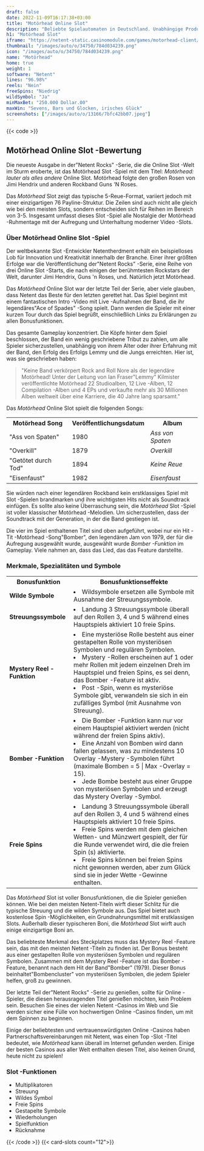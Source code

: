 ```yaml
---
draft: false
date: 2022-11-09T16:17:38+03:00
title: "Motörhead Online Slot"
description: "Beliebte Spielautomaten in Deutschland. Unabhängige Produktbewertungen und exklusive Anmeldeangebote. Jetzt spielen!"
h1: "Motörhead Slot"
iframe: "https://netent-static.casinomodule.com/games/motorhead-client/game/motorhead-client.xhtml?staticServer=https%3A%2F%2Fnetent-static.casinomodule.com%2F&gameName=motorhead.desktop&targetElement=game&flashParams.bgcolor=000000&mobileParams.lobbyURL=https%253A%252F%252Fwww.netent.com%252Fen%252Fsection%252Fentertain%252F&gameId=motorhead_not_mobile&server=https%3A%2F%2Fnetent-game.casinomodule.com%2F&lang=en&sessId=DEMO-1444700286723&operatorId=default"
thumbnail: "/images/auto/o/34750/784d034239.png"
icon: "/images/auto/o/34750/784d034239.png"
name: "Motörhead"
home: true
weight: 1
software: "Netent"
lines: "96.98%"
reels: "Nein"
freeSpins: "Niedrig"
wildSymbol: "Ja"
minMaxBet: "250.000 Dollar.00"
maxWin: "Sevens, Bars und Glocken, irisches Glück"
screenshots: ["/images/auto/o/13166/7bfc42bb07.jpeg"]
---
```


{{< code >}}<h2>Motörhead Online Slot -Bewertung</h2><p>Die neueste Ausgabe in der"Netent Rocks" -Serie, die die Online Slot -Welt im Sturm eroberte, ist das Motörhead Slot -Spiel mit dem Titel: <em>Motörhead: lauter als alles andere</em> Online Slot. Motörhead folgte den großen Rosen von Jimi Hendrix und anderen Rockband Guns 'N Roses.</p><p>Das <em>Motörhead</em> Slot zeigt das typische 5-Reue-Format, variiert jedoch mit einer einzigartigen 76 Payline-Struktur. Die Zeilen sind auch nicht alle gleich wie bei den meisten Slots, sondern entscheiden sich für Reihen im Bereich von 3-5. Insgesamt umfasst dieses Slot -Spiel alle Nostalgie der Motörhead -Ruhmentage mit der Aufregung und Unterhaltung moderner Video -Slots.</p><h3>Über Motörhead Online Slot -Spiel</h3><p>Der weltbekannte Slot -Entwickler Netentherdment erhält ein beispielloses Lob für Innovation und Kreativität innerhalb der Branche. Einer ihrer größten Erfolge war die Veröffentlichung der"Netent Rocks" -Serie, eine Reihe von drei Online Slot -Starts, die nach einigen der berühmtesten Rockstars der Welt, darunter Jimi Hendrix, Guns 'n Roses, und. Natürlich jetzt Motörhead.</p><p>Das <em>Motörhead</em> Online Slot war der letzte Teil der Serie, aber viele glauben, dass Netent das Beste für den letzten gerettet hat. Das Spiel beginnt mit einem fantastischen Intro -Video mit Live -Aufnahmen der Band, die ihr legendäres"Ace of Spades" -Song spielt. Dann werden die Spieler mit einer kurzen Tour durch das Spiel begrüßt, einschließlich Links zu Erklärungen zu allen Bonusfunktionen.</p><p>Das gesamte Gameplay konzentriert. Die Köpfe hinter dem Spiel beschlossen, der Band ein wenig geschriebene Tribut zu zahlen, um alle Spieler sicherzustellen, unabhängig von ihrem Alter oder ihrer Erfahrung mit der Band, den Erfolg des Erfolgs Lemmy und die Jungs erreichten. Hier ist, was sie geschrieben haben:</p><blockquote>"Keine Band verkörpert Rock and Roll Nore als der legendäre Motörhead! Unter der Leitung von Ian Fraser"Lemmy" Kilmister veröffentlichte Motörhead 22 Studioalben, 12 Live -Alben, 12 Compilation -Alben und 4 EPs und verkaufte mehr als 30 Millionen Alben weltweit über eine Karriere, die 40 Jahre lang sparsamt."</blockquote><p>Das <em>Motörhead</em> Online Slot spielt die folgenden Songs:</p><table><tbody><tr><th>Motörhead Song</th><th>Veröffentlichungsdatum</th><th>Album</th></tr><tr><td>"Ass von Spaten"</td><td>1980</td><td><em>Ass von Spaten</em></td></tr><tr><td>"Overkill"</td><td>1879</td><td><em>Overkill</em></td></tr><tr><td>"Getötet durch Tod"</td><td>1894</td><td><em>Keine Reue</em></td></tr><tr><td>"Eisenfaust"</td><td>1982</td><td><em>Eisenfaust</em></td></tr></tbody></table><p>Sie würden nach einer legendären Rockband kein erstklassiges Spiel mit Slot -Spielen brandmarken und ihre wichtigsten Hits nicht als Soundtrack einfügen. Es sollte also keine Überraschung sein, die <em>Motörhead</em> Slot -Spiel ist voller klassischer Motörhead -Melodien. Um sicherzustellen, dass der Soundtrack mit der Generation, in der die Band gestiegen ist.</p><p>Die vier im Spiel enthaltenen Titel sind oben aufgeführt, wobei nur ein Hit -Tit -Motörhead -Song"Bomber", den legendären Jam von 1979, der für die Aufregung ausgewählt wurde, ausgewählt wurde <em>Bomber -Funktion</em> im Gameplay. Viele nahmen an, dass das Lied, das das Feature darstellte.</p><h3>Merkmale, Spezialitäten und Symbole</h3><table><tbody><tr><th>Bonusfunktion</th><th>Bonusfunktionseffekte</th></tr><tr><td><strong>Wilde Symbole</strong></td><td><li>Wildsymbole ersetzen alle Symbole mit Ausnahme der Streuungssymbole.</li></td></tr><tr><td><strong>Streuungssymbole</strong></td><td><li>Landung 3 Streuungssymbole überall auf den Rollen 3, 4 und 5 während eines Hauptspiels aktiviert 10 freie Spins.</li></td></tr><tr><td><strong>Mystery Reel -Funktion</strong></td><td><li>Eine mysteriöse Rolle besteht aus einer gestapelten Rolle von mysteriösen Symbolen und regulären Symbolen.</li><li>Mystery -Rollen erscheinen auf 1 oder mehr Rollen mit jedem einzelnen Dreh im Hauptspiel und freien Spins, es sei denn, das Bomber -Feature ist aktiv.</li><li>Post -Spin, wenn es mysteriöse Symbole gibt, verwandeln sie sich in ein zufälliges Symbol (mit Ausnahme von Streuung).</li></td></tr><tr><td><strong>Bomber -Funktion</strong></td><td><li>Die Bomber -Funktion kann nur vor einem Hauptspiel aktiviert werden (nicht während der freien Spins aktiv).</li><li>Eine Anzahl von Bomben wird dann fallen gelassen, was zu mindestens 10 Overlay -Mystery -Symbolen führt (maximale Bomben = 5 | Max -Overlay = 15).</li><li>Jede Bombe besteht aus einer Gruppe von mysteriösen Symbolen und erzeugt das Mystery Overlay -Symbol.</li></td></tr><tr><td><strong>Freie Spins</strong></td><td><li>Landung 3 Streuungssymbole überall auf den Rollen 3, 4 und 5 während eines Hauptspiels aktiviert 10 freie Spins.</li><li>Freie Spins werden mit dem gleichen Wetten- und Münzwert gespielt, der für die Runde verwendet wird, die die freien Spin (s) aktivierte.</li><li>Freie Spins können bei freien Spins nicht gewonnen werden, aber zum Glück sind sie in jeder Wette -Gewinne enthalten.</li></td></tr></tbody></table><p>Das <em>Motörhead</em> Slot ist voller Bonusfunktionen, die die Spieler genießen können. Wie bei den meisten Netent-Titeln wirft dieser Schlitz für die typische Streuung und die wilden Symbole aus. Das Spiel bietet auch kostenlose Spin -Möglichkeiten, ein Grundnahrungsmittel mit erstklassigen Slots. Außerhalb dieser typischeren Boni, die <em>Motörhead</em> Slot wirft auch einige einzigartige Boni an.</p><p>Das beliebteste Merkmal des Steckplatzes muss das Mystery Reel -Feature sein, das mit den meisten Netent -Titeln zu finden ist. Der Bonus besteht aus einer gestapelten Rolle von mysteriösen Symbolen und regulären Symbolen. Zusammen mit dem Mystery Reel -Feature ist das Bomber -Feature, benannt nach dem Hit der Band"Bomber" (1979). Dieser Bonus beinhaltet"Bombencluster" von mysteriösen Symbolen, die jedem Spieler helfen, groß zu gewinnen.</p><p>Der letzte Teil der"Netent Rocks" -Serie zu genießen, sollte für Online -Spieler, die diesen herausragenden Titel genießen möchten, kein Problem sein. Besuchen Sie eines der vielen Netent -Casinos im Web und Sie werden sicher eine Fülle von hochwertigen Online -Casinos finden, um mit dem Spinnen zu beginnen.</p><p>Einige der beliebtesten und vertrauenswürdigsten Online -Casinos haben Partnerschaftsvereinbarungen mit Netent, was einen Top -Slot -Titel bedeutet, wie <em>Motörhead</em> kann überall im Internet gefunden werden. Einige der besten Casinos aus aller Welt enthalten diesen Titel, also keinen Grund, heute nicht zu spielen!</p><h3>
Slot -Funktionen</h3><ul>
<li></span>
Multiplikatoren</li>
<li></span>
Streuung</li>
<li></span>
Wildes Symbol</li>
<li></span>
Freie Spins</li>
<li></span>
Gestapelte Symbole</li>
<li></span>
Wiederholungen</li>
<li></span>
Spielfunktion</li>
<li></span>
Rücknahme</li></ul>{{< /code >}}
{{< card-slots count="12">}}